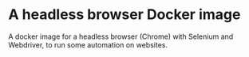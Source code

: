 # A headless browser Docker image

A docker image for a headless browser (Chrome) with Selenium and Webdriver, to run some automation on websites.

